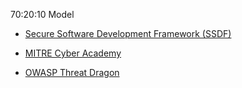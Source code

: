 


70:20:10 Model


- [Secure Software Development Framework (SSDF)](https://csrc.nist.gov/publications/detail/sp/800-218/final)
- [MITRE Cyber Academy ](https://mitrecyberacademy.org/)

- [OWASP Threat Dragon](https://owasp.org/www-project-threat-dragon/)